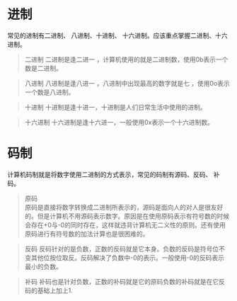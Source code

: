# 进制
常见的进制有二进制、 八进制、十进制、 十六进制。应该重点掌握二进制、十六进制。
> 二进制 二进制是逢二进一 ，计算机使用的就是二进制数，使用0b表示一个数是二进制。

> 八进制  八进制是逢八进一 ，八进制中出现最高的数字就是七 ，使用0o表示一个数是八进制。

> 十进制 十进制是逢十进一，十进制是人们日常生活中使用的进制。

>  十六进制 十六进制是逢十六进一，一般使用0x表示一个十六进制数。

# 码制
  计算机码制就是将数字使用二进制的方式表示，常见的码制有源码、反码、 补码。 
 > 原码   
原码是直接将数字转换成二进制所表示的，源码是面向人的对人是很友好的。但是计算机不用源码表示数字。原因是在使用原码表示有符号数的时候会存在+0与-0的同时存在，这样就违背计算机无二义性的原则。还有使用原码进行有符号数的加法计算也是很困难的。

> 反码
反码针对的是负数，正数的反码就是它本身。负数的反码是符号位不变其他位按位取反。反码解决了负数中-0的表示。一般使用-0的反码表示最小的负数。

> 补码
补码也是针对负数，正数的补码就是它的原码负数的补码就是在它反码的基础上加上1.
<!--stackedit_data:
eyJoaXN0b3J5IjpbOTA5NTMxODg1LC05ODA1NDE5NDgsLTIwND
k2NDYwMzIsLTE1Mjk5NDM5MzIsNDE5MzMwMTExLDQxOTMzMDEx
MSwtMjAwNzkxNzQzNF19
-->